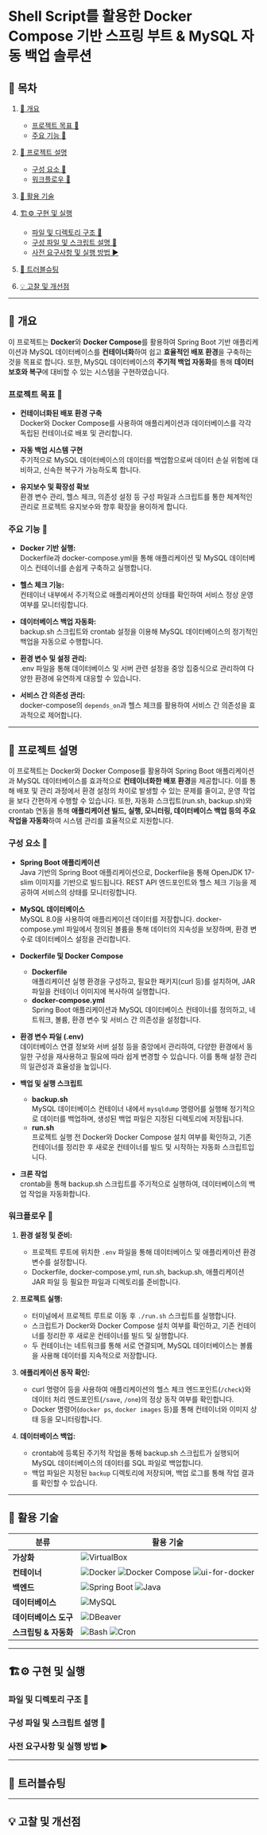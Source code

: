 # Shell Script를 활용한 Docker Compose 기반 스프링 부트 & MySQL 자동 백업 솔루션

## 🚦 목차

1. [📒 개요](#overview)
   - [프로젝트 목표 🎯](#project-goals)
   - [주요 기능 🌟](#features)
2. [📖 프로젝트 설명](#project-description)
   - [구성 요소 📌](#components)
   - [워크플로우 🔁](#workflow)
3. [🚀 활용 기술](#technologies)

4. [🏗️⚙️ 구현 및 실행](#implementation)
   - [파일 및 디렉토리 구조 📁](#directory-structure)
   - [구성 파일 및 스크립트 설명 📝](#config-and-scripts)
   - [사전 요구사항 및 실행 방법 ▶️](#requirements-and-usage)
5. [🔫 트러블슈팅](#troubleshooting)

6. [💡 고찰 및 개선점](#improvements)

---

## <a id="overview"></a>📒 개요
이 프로젝트는 **Docker**와 **Docker Compose**를 활용하여 Spring Boot 기반 애플리케이션과 MySQL 데이터베이스를 **컨테이너화**하여 쉽고 **효율적인 배포 환경**을 구축하는 것을 목표로 합니다. 또한, MySQL 데이터베이스의 **주기적 백업 자동화**를 통해 **데이터 보호와 복구**에 대비할 수 있는 시스템을 구현하였습니다.

### <a id="project-goals"></a>프로젝트 목표 🎯
- **컨테이너화된 배포 환경 구축**  
  Docker와 Docker Compose를 사용하여 애플리케이션과 데이터베이스를 각각 독립된 컨테이너로 배포 및 관리합니다.

- **자동 백업 시스템 구현**  
  주기적으로 MySQL 데이터베이스의 데이터를 백업함으로써 데이터 손실 위험에 대비하고, 신속한 복구가 가능하도록 합니다.

- **유지보수 및 확장성 확보**  
  환경 변수 관리, 헬스 체크, 의존성 설정 등 구성 파일과 스크립트를 통한 체계적인 관리로 프로젝트 유지보수와 향후 확장을 용이하게 합니다.

### <a id="features"></a>주요 기능 🌟
- **Docker 기반 실행:**  
  Dockerfile과 docker-compose.yml을 통해 애플리케이션 및 MySQL 데이터베이스 컨테이너를 손쉽게 구축하고 실행합니다.

- **헬스 체크 기능:**  
  컨테이너 내부에서 주기적으로 애플리케이션의 상태를 확인하여 서비스 정상 운영 여부를 모니터링합니다.

- **데이터베이스 백업 자동화:**  
  backup.sh 스크립트와 crontab 설정을 이용해 MySQL 데이터베이스의 정기적인 백업을 자동으로 수행합니다.

- **환경 변수 및 설정 관리:**  
  .env 파일을 통해 데이터베이스 및 서버 관련 설정을 중앙 집중식으로 관리하여 다양한 환경에 유연하게 대응할 수 있습니다.

- **서비스 간 의존성 관리:**  
  docker-compose의 `depends_on`과 헬스 체크를 활용하여 서비스 간 의존성을 효과적으로 제어합니다.

---

## <a id="project-description"></a>📖 프로젝트 설명
이 프로젝트는 Docker와 Docker Compose를 활용하여 Spring Boot 애플리케이션과 MySQL 데이터베이스를 효과적으로 **컨테이너화한 배포 환경**을 제공합니다. 이를 통해 배포 및 관리 과정에서 환경 설정의 차이로 발생할 수 있는 문제를 줄이고, 운영 작업을 보다 간편하게 수행할 수 있습니다. 또한, 자동화 스크립트(run.sh, backup.sh)와 crontab 연동을 통해 **애플리케이션 빌드, 실행, 모니터링, 데이터베이스 백업 등의 주요 작업을 자동화**하여 시스템 관리를 효율적으로 지원합니다.

### <a id="components"></a>구성 요소 📌
- **Spring Boot 애플리케이션**  
  Java 기반의 Spring Boot 애플리케이션으로, Dockerfile을 통해 OpenJDK 17-slim 이미지를 기반으로 빌드됩니다. REST API 엔드포인트와 헬스 체크 기능을 제공하여 서비스의 상태를 모니터링합니다.

- **MySQL 데이터베이스**  
  MySQL 8.0을 사용하여 애플리케이션 데이터를 저장합니다. docker-compose.yml 파일에서 정의된 볼륨을 통해 데이터의 지속성을 보장하며, 환경 변수로 데이터베이스 설정을 관리합니다.

- **Dockerfile 및 Docker Compose**  
  - **Dockerfile**  
    애플리케이션 실행 환경을 구성하고, 필요한 패키지(curl 등)를 설치하며, JAR 파일을 컨테이너 이미지에 복사하여 실행합니다.
  - **docker-compose.yml**  
    Spring Boot 애플리케이션과 MySQL 데이터베이스 컨테이너를 정의하고, 네트워크, 볼륨, 환경 변수 및 서비스 간 의존성을 설정합니다.

- **환경 변수 파일 (.env)**  
  데이터베이스 연결 정보와 서버 설정 등을 중앙에서 관리하여, 다양한 환경에서 동일한 구성을 재사용하고 필요에 따라 쉽게 변경할 수 있습니다. 이를 통해 설정 관리의 일관성과 효율성을 높입니다.

- **백업 및 실행 스크립트**  
  - **backup.sh**  
    MySQL 데이터베이스 컨테이너 내에서 `mysqldump` 명령어를 실행해 정기적으로 데이터를 백업하며, 생성된 백업 파일은 지정된 디렉토리에 저장됩니다.
  - **run.sh**  
    프로젝트 실행 전 Docker와 Docker Compose 설치 여부를 확인하고, 기존 컨테이너를 정리한 후 새로운 컨테이너를 빌드 및 시작하는 자동화 스크립트입니다.

- **크론 작업**  
  crontab을 통해 backup.sh 스크립트를 주기적으로 실행하여, 데이터베이스의 백업 작업을 자동화합니다.


### <a id="workflow"></a>워크플로우 🔁
1. **환경 설정 및 준비:**  
   - 프로젝트 루트에 위치한 `.env` 파일을 통해 데이터베이스 및 애플리케이션 환경 변수를 설정합니다.
   - Dockerfile, docker-compose.yml, run.sh, backup.sh, 애플리케이션 JAR 파일 등 필요한 파일과 디렉토리를 준비합니다.

2. **프로젝트 실행:**  
   - 터미널에서 프로젝트 루트로 이동 후 `./run.sh` 스크립트를 실행합니다.
   - 스크립트가 Docker와 Docker Compose 설치 여부를 확인하고, 기존 컨테이너를 정리한 후 새로운 컨테이너를 빌드 및 실행합니다.
   - 두 컨테이너는 네트워크를 통해 서로 연결되며, MySQL 데이터베이스는 볼륨을 사용해 데이터를 지속적으로 저장합니다.

3. **애플리케이션 동작 확인:**  
   - curl 명령어 등을 사용하여 애플리케이션의 헬스 체크 엔드포인트(`/check`)와 데이터 처리 엔드포인트(`/save`, `/one`)의 정상 동작 여부를 확인합니다.
   - Docker 명령어(`docker ps`, `docker images` 등)를 통해 컨테이너와 이미지 상태 등을 모니터링합니다.

4. **데이터베이스 백업:**  
   - crontab에 등록된 주기적 작업을 통해 backup.sh 스크립트가 실행되어 MySQL 데이터베이스의 데이터를 SQL 파일로 백업합니다.
   - 백업 파일은 지정된 `backup` 디렉토리에 저장되며, 백업 로그를 통해 작업 결과를 확인할 수 있습니다.

---

## <a id="technologies"></a>🚀 활용 기술
| 분류  | 활용 기술 |
| ----- | -------- |
| **가상화**   | <img src="https://img.shields.io/badge/VirtualBox-183A61?style=flat-square&logo=virtualbox&logoColor=white" alt="VirtualBox" />  |
| **컨테이너**  | <img src="https://img.shields.io/badge/Docker-2496ED?style=flat-square&logo=docker&logoColor=white" alt="Docker" /> <img src="https://img.shields.io/badge/Docker%20Compose-009CE6?style=flat-square&logo=docker-compose&logoColor=white" alt="Docker Compose" /> <img src="https://img.shields.io/badge/ui--for--docker-FF9900?style=flat-square&logo=docker&logoColor=white" alt="ui-for-docker" /> |
| **백엔드**  | <img src="https://img.shields.io/badge/Spring%20Boot-6DB33F?style=flat-square&logo=spring-boot&logoColor=white" alt="Spring Boot" /> <img src="https://img.shields.io/badge/Java-007396?style=flat-square&logo=java&logoColor=white" alt="Java" />  |
| **데이터베이스**   | <img src="https://img.shields.io/badge/MySQL-4479A1?style=flat-square&logo=mysql&logoColor=white" alt="MySQL" />  |
| **데이터베이스 도구**  | <img src="https://img.shields.io/badge/DBeaver-003087?style=flat-square&logo=dbeaver&logoColor=white" alt="DBeaver" />  |
| **스크립팅 & 자동화**  | <img src="https://img.shields.io/badge/Bash-4EAA25?style=flat-square&logo=gnu-bash&logoColor=white" alt="Bash" /> <img src="https://img.shields.io/badge/Cron-000000?style=flat-square&logo=cron&logoColor=white" alt="Cron" />  |


---

## <a id="implementation"></a>🏗️⚙️ 구현 및 실행

### <a id="directory-structure"></a>파일 및 디렉토리 구조 📁

### <a id="config-and-scripts"></a>구성 파일 및 스크립트 설명 📝

### <a id="requirements-and-usage"></a>사전 요구사항 및 실행 방법 ▶️

---

## <a id="troubleshooting"></a>🔫 트러블슈팅

---

## <a id="improvements"></a>💡 고찰 및 개선점
